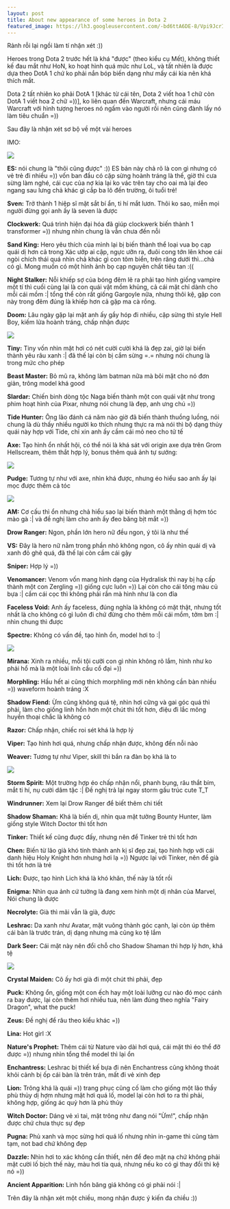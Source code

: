 ```yaml
---
layout: post
title: About new appearance of some heroes in Dota 2
featured_image: https://lh3.googleusercontent.com/-bd6ttA6DE-8/Vpi9JcrIAyI/AAAAAAAAAag/2am7pHWcH-YVWNW1ZizG7Mp0q9KYmPl6ACCo/s0/Dota-2-PC-Game-11.jpg
---
```


Rảnh rỗi lại ngồi làm tí nhận xét :))
 
Heroes trong Dota 2 trước hết là khá "được" (theo kiểu cụ Mết), không thiết kế đau mắt như HoN, ko hoạt hình quá mức như LoL, và tất nhiên là được dựa theo DotA 1 chứ ko phải nắn bóp biến dạng như mấy cái kia nên khá thích mắt.
 
Dota 2 tất nhiên ko phải DotA 1 [khác từ cái tên, Dota 2 viết hoa 1 chữ còn DotA 1 viết hoa 2 chữ =))], ko liên quan đến Warcraft, nhưng cái máu Warcraft với hình tượng heroes nó ngấm vào người rồi nên cũng đành lấy nó làm tiêu chuẩn =))
 
Sau đây là nhận xét sơ bộ về một vài heroes

IMO:
 
<p class="img-center">
<img class="img-responsive" src="http://i.imgur.com/WQuvFrO.jpg">
</p> 

**ES:** nói chung là "thôi cũng được" :)) ES bản này chả rõ là con gì nhưng có vẻ trẻ đi nhiều =)) vốn ban đầu có cặp sừng hoành tráng là thế, giờ thì cưa sừng làm nghé, cái cục của nợ kia lại ko vác trên tay cho oai mà lại đeo ngang sau lưng chả khác gì cắp ba lô đến trường, ôi tuổi trẻ!
 
**Sven:** Trở thành 1 hiệp sĩ mặt sắt bí ẩn, ti hí mắt lươn. Thôi ko sao, miễn mọi người đừng gọi anh ấy là seven là được
 
**Clockwerk:** Quá trình hiện đại hóa đã giúp clockwerk biến thành 1 transformer =)) nhưng nhìn chung là vẫn chưa đến nỗi
 
**Sand King:** Hero yêu thích của mình lại bị biến thành thể loại vua bọ cạp quái dị hơn cả trong Xác ướp ai cập, ngực ưỡn ra, đuôi cong tớn lên khoe cái ngòi chích thái quá nhìn chả khác gì con tôm biển, trên răng dưới thì...chả có gì. Mong muốn có một hình ảnh bọ cạp nguyên chất tiêu tan :((
 
**Night Stalker:** Nỗi khiếp sợ của bóng đêm lẽ ra phải tạo hình giống vampire một tí thì cuối cùng lại là con quái vật mồm khủng, cả cái mặt chỉ dành cho mỗi cái mồm :&#124; tổng thể còn rất giống Gargoyle nữa, nhưng thôi kệ, gặp con này trong đêm đúng là khiếp hơn cả gặp ma cà rồng.
 
**Doom:** Lâu ngày gặp lại mặt anh ấy gầy hóp đi nhiều, cặp sừng thì style Hell Boy, kiếm lửa hoành tráng, chấp nhận được
 
<p class="img-center">
<img class="img-responsive" src="http://i.imgur.com/1LK00U8.jpg">
</p> 
 
**Tiny:** Tiny vốn nhìn mặt hơi có nét cười cười khá là đẹp zai, giờ lại biến thành yêu râu xanh :&#124; đã thế lại còn bị cắm sừng =.= nhưng nói chung là trong mức cho phép
 
**Beast Master:** Bỏ mũ ra, không làm batman nữa mà bôi mặt cho nó đơn giản, trông model khá good
 
**Slardar:** Chiến binh dòng tộc Naga biến thành một con quái vật như trong phim hoạt hình của Pixar, nhưng nói chung là đẹp, anh ưng chú =))
 
**Tide Hunter:** Ông lão đánh cá năm nào giờ đã biến thành thuồng luồng, nói chung là dù thấy nhiều người ko thích nhưng thực ra mà nói thì bộ dạng thủy quái này hợp với Tide, chỉ xin anh ấy cầm cái mỏ neo cho tử tế
 
**Axe:** Tạo hình ổn nhất hội, có thể nói là khá sát với origin axe dựa trên Grom Hellscream, thêm thắt hợp lý, bonus thêm quả ảnh tự sướng:
 
<p class="img-center">
<img class="img-responsive" src="http://i.imgur.com/R2FycqT.jpg">
</p> 
 
**Pudge:** Tương tự như với axe, nhìn khá được, nhưng éo hiểu sao anh ấy lại mọc được thêm cả tóc
 
<p class="img-center">
<img class="img-responsive" src="http://i.imgur.com/7tvRQqA.jpg">
</p> 
 
**AM:** Cơ cấu thì ổn nhưng chả hiểu sao lại biến thành một thằng dị hợm tóc mào gà :&#124; và đề nghị làm cho anh ấy đeo băng bịt mắt =))
 
**Drow Ranger:** Ngon, phần lớn hero nữ đều ngon, ý tôi là như thế
 
**VS:** Đây là hero nữ nằm trong phần nhỏ không ngon, cô ấy nhìn quái dị và xanh đỏ ghê quá, đã thế lại còn cầm cái gậy
 
**Sniper:** Hợp lý =))
 
**Venomancer:** Venom vốn mang hình dạng của Hydralisk thì nay bị hạ cấp thành một con Zergling =)) giống cực luôn =)) Lại còn cho cái tông màu củ bựa :&#124; cắm cái cọc thì không phải rắn mà hình như là con đỉa
 
**Faceless Void:** Anh ấy faceless, đúng nghĩa là không có mặt thật, nhưng tốt nhất là cho không có gì luôn đi chứ đừng cho thêm mỗi cái mồm, tởm bm :&#124; nhìn chung thì được
 
**Spectre:** Không có vấn đề, tạo hình ổn, model hơi to :&#124;
 
<p class="img-center">
<img class="img-responsive" src="http://i.imgur.com/oen5cL4.jpg">
</p> 
 
**Mirana:** Xinh ra nhiều, mỗi tội cưỡi con gì nhìn không rõ lắm, hình như ko phải hổ mà là một loài linh cẩu cổ đại =))
 
**Morphling:** Hầu hết ai cũng thích morphling mới nên không cần bàn nhiều =)) waveform hoành tráng :X
 
**Shadow Fiend:** Ừm cũng không quá tệ, nhìn hơi cững và gai góc quá thì phải, làm cho giống linh hồn hơn một chút thì tốt hơn, điệu đi lắc mông huyền thoại chắc là không có
 
**Razor:** Chấp nhận, chiếc roi sét khá là hợp lý
 
**Viper:** Tạo hình hơi quá, nhưng chấp nhận được, không đến nỗi nào
 
**Weaver:** Tương tự như Viper, skill thì bắn ra đàn bọ khá là to
 
<p class="img-center">
<img class="img-responsive" src="http://i.imgur.com/G66JFgF.jpg">
</p> 
 
**Storm Spirit:** Một trường hợp éo chấp nhận nổi, phanh bụng, râu thắt bím, mắt ti hí, nụ cười dâm tặc :&#124; Đề nghị trả lại ngay storm gấu trúc cute T_T
 
**Windrunner:** Xem lại Drow Ranger để biết thêm chi tiết
 
**Shadow Shaman:** Khá là biến dị, nhìn qua mặt tưởng Bounty Hunter, làm giống style Witch Doctor thì tốt hơn
 
**Tinker:** Thiết kế cũng đuợc đấy, nhưng nên để Tinker trẻ thì tốt hơn
 
**Chen:** Biến từ lão già khó tính thành anh kị sĩ đẹp zai, tạo hình hợp với cái danh hiệu Holy Knight hơn nhưng hơi lạ =)) Ngược lại với Tinker, nên để già thì tốt hơn là trẻ
 
**Lich:** Được, tạo hình Lich khá là khó khăn, thế này là tốt rồi
 
**Enigma:** Nhìn qua ảnh cứ tưởng là đang xem hình một dị nhân của Marvel, Nói chung là được
 
**Necrolyte:** Già thì mãi vẫn là già, được
 
**Leshrac:** Da xanh như Avatar, mặt vuông thành góc cạnh, lại còn úp thêm cái bàn là trước trán, dị dạng nhưng mà cũng ko tệ lắm
 
**Dark Seer:** Cái mặt này nên đổi chỗ cho Shadow Shaman thì hợp lý hơn, khá tệ
 
<p class="img-center">
<img class="img-responsive" src="http://i.imgur.com/f6o9rlh.jpg">
</p> 
 
**Crystal Maiden:** Cô ấy hơi già đi một chút thì phải, đẹp
 
**Puck:** Không ổn, giống một con ếch hay một loài lưỡng cư nào đó mọc cánh ra bay được, lại còn thêm hơi nhiều tua, nên làm đúng theo nghĩa "Fairy Dragon", what the puck!
 
**Zeus:** Đề nghị để râu theo kiểu khác =))
 
**Lina:** Hot girl :X
 
**Nature's Prophet:** Thêm cái từ Nature vào dài hơi quá, cái mặt thì éo thể đỡ được =)) nhưng nhìn tổng thể model thì lại ổn
 
**Enchantress:** Leshrac bị thiết kế bựa đi nên Enchantress cũng không thoát khỏi cảnh bị ốp cái bàn là trên trán, mất đi vẻ xinh đẹp
 
**Lion:** Trông khá là quái =)) trang phục cũng cố làm cho giống một lão thầy phù thủy dị hợm nhưng mặt hơi quá lố, model lại còn hơi to ra thì phải, không hợp, giống ác quỷ hơn là phù thủy
 
**Witch Doctor:** Dáng vẻ xì tai, mặt trông như đang nói "Ừm!", chấp nhận được chứ chưa thực sự đẹp
 
**Pugna:** Phủ xanh và mọc sừng hơi quá lố nhưng nhìn in-game thì cũng tàm tạm, not bad chứ không đẹp
 
**Dazzle:** Nhìn hơi to xác không cần thiết, nên để đeo mặt nạ chứ không phải mặt cười lố bịch thế này, màu hơi tía quá, nhưng nếu ko có gì thay đổi thì kệ nó =))
 
**Ancient Apparition:** Linh hồn băng giá không có gì phải nói :&#124;
 
Trên đây là nhận xét một chiều, mong nhận được ý kiến đa chiều :))